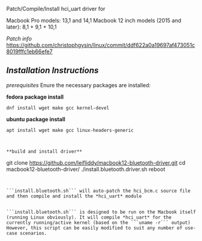 Patch/Compile/Install hci_uart driver for

Macbook Pro models: 13,1 and 14,1
Macbook 12 inch models (2015 and later): 8,1 + 9,1 + 10,1


*Patch info*
https://github.com/christophgysin/linux/commit/ddf622a0a19697af473051c8019fffc1eb66efe7



*Installation Instructions*
-------------

*prerequisites* 
Enure the necessary packages are installed:
 

**fedora package install**
```
dnf install wget make gcc kernel-devel
```
**ubuntu package install**
```
apt install wget make gcc linux-headers-generic



**build and install driver**
```
git clone https://github.com/leifliddy/macbook12-bluetooth-driver.git
cd macbook12-bluetooth-driver/
./install.bluetooth.driver.sh
reboot
```


```install.bluetooth.sh``` will auto-patch the hci_bcm.c source file and then compile and install the *hci_uart* module


```install.bluetooth.sh``` is designed to be run on the Macbook itself (running Linux obviously). It will compile *hci_uart* for the currently running/active kernel (based on the ```uname -r``` output)
However, this script can be easily modified to suit any number of use-case scenarios. 
